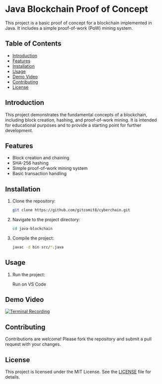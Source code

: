 # Java Blockchain Proof of Concept

This project is a basic proof of concept for a blockchain implemented in Java. It includes a simple proof-of-work (PoW) mining system.

## Table of Contents

- [Introduction](#introduction)
- [Features](#features)
- [Installation](#installation)
- [Usage](#usage)
- [Demo Video](#demo-video)
- [Contributing](#contributing)
- [License](#license)

## Introduction

This project demonstrates the fundamental concepts of a blockchain, including block creation, hashing, and proof-of-work mining. It is intended for educational purposes and to provide a starting point for further development.

## Features

- Block creation and chaining
- SHA-256 hashing
- Simple proof-of-work mining system
- Basic transaction handling

## Installation

1. Clone the repository:
   ```sh
   git clone https://github.com/gitcomit8/cyberchain.git
   ```
2. Navigate to the project directory:
   ```sh
   cd java-blockchain
   ```
3. Compile the project:
   ```sh
   javac -d bin src/*.java
   ```

## Usage

1. Run the project:
   
   Run on VS Code

## Demo Video

   [![Terminal Recording](https://asciinema.org/a/AOYTW0tN8SMA92vQUKh62MrwO.png)](https://asciinema.org/a/AOYTW0tN8SMA92vQUKh62MrwO)


## Contributing

Contributions are welcome! Please fork the repository and submit a pull request with your changes.

## License

This project is licensed under the MIT License. See the [LICENSE](LICENSE) file for details.

